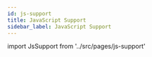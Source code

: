 ```yaml
---
id: js-support
title: JavaScript Support
sidebar_label: JavaScript Support
---
```


import JsSupport from '../src/pages/js-support'

<link rel="preconnect" href="https://fonts.googleapis.com"/>
<link rel="preconnect" href="https://fonts.gstatic.com" crossorigin/>
<link href="https://fonts.googleapis.com/css2?family=Public+Sans:ital,wght@0,100..900;1,100..900&amp;display=swap" rel="stylesheet"/>

<JsSupport />
